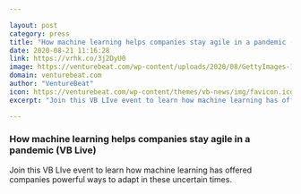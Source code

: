 ```yaml
---

layout: post
category: press
title: "How machine learning helps companies stay agile in a pandemic (VB Live)"
date: 2020-08-21 11:16:28
link: https://vrhk.co/3j2DyU0
image: https://venturebeat.com/wp-content/uploads/2020/08/GettyImages-1204589859-1.jpg?w=1200&strip=all
domain: venturebeat.com
author: "VentureBeat"
icon: https://venturebeat.com/wp-content/themes/vb-news/img/favicon.ico
excerpt: "Join this VB LIve event to learn how machine learning has offered companies powerful ways to adapt in these uncertain times."

---
```


### How machine learning helps companies stay agile in a pandemic (VB Live)

Join this VB LIve event to learn how machine learning has offered companies powerful ways to adapt in these uncertain times.